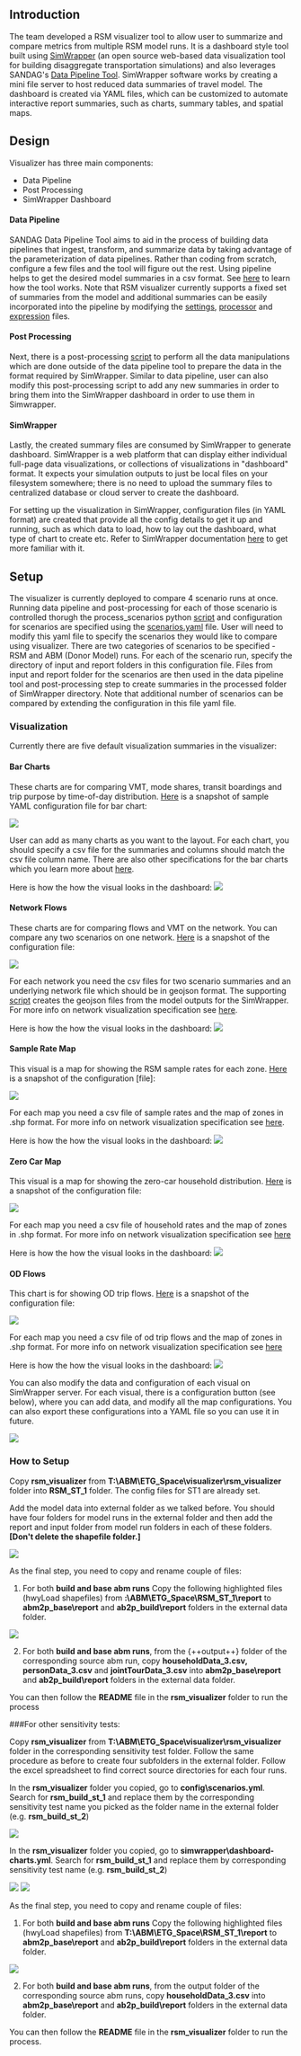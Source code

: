 ## Introduction
The team developed a RSM visualizer tool to allow user to summarize and compare metrics from multiple RSM model runs. It is a dashboard style tool built using [SimWrapper](https://simwrapper.github.io/) (an open source web-based data visualization tool for building disaggregate transportation simulations) and also leverages SANDAG's [Data Pipeline Tool](https://github.com/SANDAG/Data-Pipeline-Tool). SimWrapper software works by creating a mini file server to host reduced data summaries of travel model. The dashboard is created via YAML files, which can be customized to automate interactive report summaries, such as charts, summary tables, and spatial maps. 

## Design
Visualizer has three main components: 

- Data Pipeline
- Post Processing
- SimWrapper Dashboard

#### Data Pipeline
SANDAG Data Pipeline Tool aims to aid in the process of building data pipelines that ingest, transform, and summarize data by taking advantage of the parameterization of data pipelines. Rather than coding from scratch, configure a few files and the tool will figure out the rest. Using pipeline helps to get the desired model summaries in a csv format. See [here](https://github.com/SANDAG/RSM/blob/visualizer/visualizer/pipeline/README.md) to learn how the tool works. Note that RSM visualizer currently supports a fixed set of summaries from the model and additional summaries can be easily incorporated into the pipeline by modifying the [settings](https://github.com/SANDAG/RSM/blob/visualizer/visualizer/pipeline/config/settings.yaml), [processor](https://github.com/SANDAG/RSM/blob/visualizer/visualizer/pipeline/config/processor.csv) and [expression](https://github.com/SANDAG/RSM/blob/visualizer/visualizer/pipeline/config/expressions.csv) files.

#### Post Processing
Next, there is a post-processing [script](https://github.com/SANDAG/RSM/blob/visualizer/visualizer/visualizer_support.py) to perform all the data manipulations which are done outside of the data pipeline tool to prepare the data in the format required by SimWrapper. Similar to data pipeline, user can also modify this post-processing script to add any new summaries in order to bring them into the SimWrapper dashboard in order to use them in Simwrapper.

#### SimWrapper
Lastly, the created summary files are consumed by SimWrapper to generate dashboard. SimWrapper is a web platform that can display either individual full-page data visualizations, or collections of visualizations in "dashboard" format. It expects your simulation outputs to just be local files on your filesystem somewhere; there is no need to upload the summary files to centralized database or cloud server to create the dashboard.

For setting up the visualization in SimWrapper, configuration files (in YAML format) are created that provide all the config details to get it up and running, such as which data to load, how to lay out the dashboard, what type of chart to create etc. Refer to SimWrapper documentation [here](https://simwrapper.github.io/docs/) to get more familiar with it.

## Setup
The visualizer is currently deployed to compare 4 scenario runs at once. Running data pipeline and post-processing for each of those scenario is controlled thorugh the process_scenarios python [script](https://github.com/SANDAG/RSM/blob/visualizer/visualizer/process_scenarios.py) and configuration for scenarios are specified using the [scenarios.yaml](https://github.com/SANDAG/RSM/blob/visualizer/visualizer/config/scenarios.yaml) file. User will need to modify this yaml file to specify the scenarios they would like to compare using visualizer. There are two categories of scenarios to be specified - RSM and ABM (Donor Model) runs. For each of the scenario run, specify the directory of input and report folders in this configuration file. Files from input and report folder for the scenarios are then used in the data pipeline tool and post-processing step to create summaries in the processed folder of SimWrapper directory. Note that additional number of scenarios can be compared by extending the configuration in this file yaml file.

### Visualization
Currently there are five default visualization summaries in the visualizer:

#### Bar Charts
These charts are for comparing VMT, mode shares, transit boardings and trip purpose by time-of-day distribution. [Here](https://github.com/SANDAG/RSM/blob/visualizer/visualizer/simwrapper/dashboard-charts.yaml) is a snapshot of sample YAML configuration file for bar chart:

![](images\visualizer\image_7.PNG)

User can add as many charts as you want to the layout. For each chart, you should specify a csv file for the summaries and columns should match the csv file column name. There are also other specifications for the bar charts which you learn more about [here](https://simwrapper.github.io/docs/bar-area-line).

Here is how the how the visual looks in the dashboard:
![](images\visualizer\image_8.PNG)


#### Network Flows
These charts are for comparing flows and VMT on the network. You can compare any two scenarios on one network. [Here](https://github.com/SANDAG/RSM/blob/visualizer/visualizer/simwrapper/dashboard-network.yaml) is a snapshot of the configuration file: 

![](images\visualizer\image_9.PNG)

For each network you need the csv files for two scenario summaries and an underlying network file which should be in geojson format. The supporting [script](https://github.com/SANDAG/RSM/blob/visualizer/visualizer/process_scenarios.py) creates the geojson files from the model outputs for the SimWrapper. For more info on network visualization specification see [here](https://simwrapper.github.io/docs/link-vols).

Here is how the how the visual looks in the dashboard:
![](images\visualizer\image_10.PNG)

#### Sample Rate Map
This visual is a map for showing the RSM sample rates for each zone. [Here](https://github.com/SANDAG/RSM/blob/visualizer/visualizer/simwrapper/dashboard-sample-rate-maps.yaml) is a snapshot of the configuration [file]:

![](images\visualizer\image_11.PNG)

For each map you need a csv file of sample rates and the map of zones in .shp format. For more info on network visualization specification see [here](https://simwrapper.github.io/docs/shapefiles).

Here is how the how the visual looks in the dashboard:
![](images\visualizer\image_12.PNG)

#### Zero Car Map
This visual is a map for showing the zero-car household distribution. [Here](https://github.com/SANDAG/RSM/blob/visualizer/visualizer/simwrapper/dashboard-zero-car-maps.yaml) is a snapshot of the configuration file:

![](images\visualizer\image_13.PNG)

For each map you need a csv file of household rates and the map of zones in .shp format. For more info on network visualization specification see [here](https://simwrapper.github.io/docs/shapefiles)

Here is how the how the visual looks in the dashboard:
![](images\visualizer\image_14.PNG)

#### OD Flows
This chart is for showing OD trip flows. [Here](https://github.com/SANDAG/RSM/blob/visualizer/visualizer/simwrapper/viz-od-donor-model.yaml) is a snapshot of the configuration file:

![](images\visualizer\image_15.PNG)

For each map you need a csv file of od trip flows and the map of zones in .shp format. For more info on network visualization specification see [here](https://simwrapper.github.io/docs/aggregate-od)

Here is how the how the visual looks in the dashboard:
![](images\visualizer\image_16.PNG)

You can also modify the data and configuration of each visual on SimWrapper server. For each visual, there is a configuration button (see below), where you can add data, and modify all the map configurations. You can also export these configurations into a YAML file so you can use it in future.

![](images\visualizer\image_17.PNG)


### How to Setup
 
Copy **rsm_visualizer** from **T:\ABM\ETG_Space\visualizer\rsm_visualizer** folder into **RSM_ST_1** folder. The config files for ST1 are already set. 

Add the model data into external folder as we talked before. You should have four folders for model runs in the external folder and then add the report and input folder from model run folders in each of these folders. **[Don't delete the shapefile folder.]**

![](images\visualizer\image_1.PNG)

As the final step, you need to copy and rename couple of files:

1.	For both **build and base abm runs** Copy the following highlighted files (hwyLoad shapefiles) from **:\ABM\ETG_Space\RSM_ST_1\report** to **abm2p_base\report** and **ab2p_build\report** folders in the external data folder.

![](images\visualizer\image_2.PNG)

2.	For both **build and base abm runs**, from the {++output++} folder of the corresponding source abm run, copy **householdData_3.csv, personData_3.csv** and **jointTourData_3.csv** into **abm2p_base\report** and **ab2p_build\report** folders in the external data folder.

You can then follow the **README** file in the **rsm_visualizer** folder to run the process

###For other sensitivity tests:

Copy **rsm_visualizer** from **T:\ABM\ETG_Space\visualizer\rsm_visualizer** folder in the corresponding sensitivity test folder. Follow the same procedure as before to create four subfolders in the external folder. Follow the excel spreadsheet to find correct source directories for each four runs.

In the **rsm_visualizer** folder you copied, go to **config\scenarios.yml**. Search for **rsm_build_st_1** and replace them by the corresponding sensitivity test name you picked as the folder name in the external folder (e.g. **rsm_build_st_2**)

![](images\visualizer\image_3.PNG)

In the **rsm_visualizer** folder you copied, go to **simwrapper\dashboard-charts.yml**. Search for **rsm_build_st_1** and replace them by corresponding sensitivity test name (e.g. **rsm_build_st_2**)

![](images\visualizer\image_4.PNG)
![](images\visualizer\image_5.PNG)


As the final step, you need to copy and rename couple of files:

1. For both **build and base abm runs** Copy the following highlighted files (hwyLoad shapefiles) from **T:\ABM\ETG_Space\RSM_ST_1\report** to **abm2p_base\report** and **ab2p_build\report** folders in the external data folder.

![](images\visualizer\image_6.PNG)

2. For both **build and base abm runs**, from the output folder of the corresponding source abm runs, copy **householdData_3.csv** into **abm2p_base\report** and **ab2p_build\report** folders in the external data folder.

You can then follow the **README** file in the **rsm_visualizer** folder to run the process.